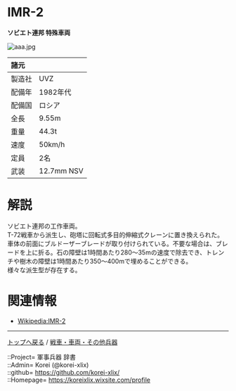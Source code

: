# IMR-2
**ソビエト連邦 特殊車両**

![aaa.jpg](https://bn02pap001files.storage.live.com/y4meyXTe2b8zL8RmjcttMXeKauOfLwe1s4KmWkBSSNoTXfwYuOu7d0IozLawR7TJu5vThPL7v-nJKl9S7x_kPp1jME4HU9_-lzOAXvXhFpVOxD1EZ6Cp13ST8eUfVps4XIqEsbeyEO5BNAti6NBQ-BwEpX7IOgor5HHinS_MD2PlRjtcaXADohY2wyHu2sCAAFP?width=640&height=427&cropmode=none)  
  


|諸元  |  |
|:--|:--|
|製造社  |UVZ  |
|配備年  |1982年代  |
|配備国  |ロシア  |
|全長    |9.55m  |
|重量    |44.3t  |
|速度    |50km/h  |
|定員    |2名  |
|武装    |12.7mm NSV  |


# 解説
ソビエト連邦の工作車両。  
T-72戦車から派生し、砲塔に回転式多目的伸縮式クレーンに置き換えられた。車体の前面にブルドーザーブレードが取り付けられている。不要な場合は、ブレードを上に折る。石の障壁は1時間あたり280〜35mの速度で除去でき、トレンチや樹木の障壁は1時間あたり350〜400mで埋めることができる。  
様々な派生型が存在する。  



# 関連情報
* [Wikipedia:IMR-2](https://en.wikipedia.org/wiki/IMR-2)


***
[トップへ戻る](/readme.md) / [戦車・車両・その他兵器](/ground/readme.md)  
  
::Project= 軍事兵器 辞書  
::Admin= Korei (@korei-xlix)  
::github= https://github.com/korei-xlix/  
::Homepage= https://koreixlix.wixsite.com/profile  
